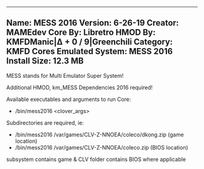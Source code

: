 -----------------------
Name: MESS 2016
Version: 6-26-19
Creator: MAMEdev
Core By: Libretro
HMOD By: KMFDManic|∆ + 0 / 9|Greenchili
Category: KMFD Cores
Emulated System: MESS 2016
Install Size: 12.3 MB
-----------------------
MESS stands for Multi Emulator Super System!

Additional HMOD, km_MESS Dependencies 2016 required!

Available executables and arguments to run Core:
- /bin/mess2016 <rom> <clover_args>

Subdirectories are required, ie: 

- /bin/mess2016 /var/games/CLV-Z-NNOEA/coleco/dkong.zip (game location)
- /bin/mess2016 /var/games/CLV-Z-NNOEA/coleco.zip (BIOS location)

subsystem contains game & CLV folder contains BIOS where applicable
